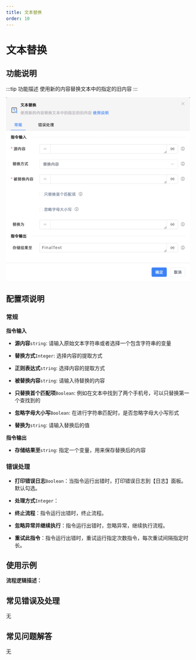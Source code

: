 ```yaml
---
title: 文本替换
order: 10
---
```


# 文本替换

## 功能说明

:::tip 功能描述
使用新的内容替换文本中的指定的旧内容
:::

![文本替换](../../../assets/文本替换_command.png)

## 配置项说明

### 常规

**指令输入**

- **源内容**`string`: 请输入原始文本字符串或者选择一个包含字符串的变量

- **替换方式**`Integer`: 选择内容的提取方式

- **正则表达式**`string`: 选择内容的提取方式

- **被替换内容**`string`: 请输入待替换的内容

- **只替换首个匹配项**`Boolean`: 例如在文本中找到了两个手机号，可以只替换第一个查找到的

- **忽略字母大小写**`Boolean`: 在进行字符串匹配时，是否忽略字母大小写形式

- **替换为**`string`: 请输入替换后的值


**指令输出**

- **存储结果至**`string`: 指定一个变量，用来保存替换后的内容

### 错误处理

- **打印错误日志**`Boolean`：当指令运行出错时，打印错误日志到【日志】面板。默认勾选。

- **处理方式**`Integer`：

 - **终止流程**：指令运行出错时，终止流程。

 - **忽略异常并继续执行**：指令运行出错时，忽略异常，继续执行流程。

 - **重试此指令**：指令运行出错时，重试运行指定次数指令，每次重试间隔指定时长。

## 使用示例

**流程逻辑描述：** 

## 常见错误及处理

无

## 常见问题解答

无

